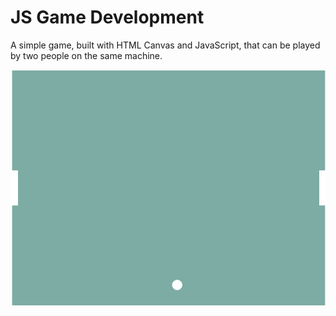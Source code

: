 # JS Game Development

A simple game, built with HTML Canvas and JavaScript, that can be played by two people on the same machine.

![Alt text](demo.gif)